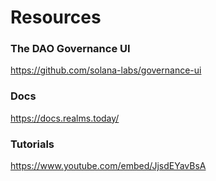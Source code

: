 # Resources

### The DAO Governance UI

https://github.com/solana-labs/governance-ui

### Docs

https://docs.realms.today/

### Tutorials

https://www.youtube.com/embed/JjsdEYavBsA
